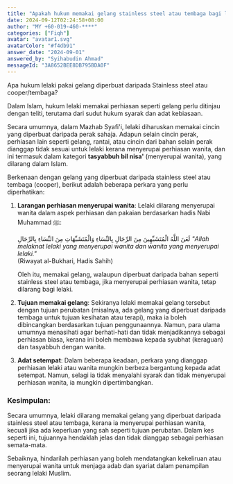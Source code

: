 ```yaml
---
title: "Apakah hukum memakai gelang stainless steel atau tembaga bagi lelaki?"
date: 2024-09-12T02:24:58+08:00
author: "MY +60-019-460-****"
categories: ["Fiqh"]
avatar: "avatar1.svg"
avatarColor: "#f4db91"
answer_date: "2024-09-01"
answered_by: "Syihabudin Ahmad"
messageId: "3A8652BEE8DB795BDA0F"
---
```


Apa hukum lelaki pakai gelang diperbuat daripada Stainless steel atau cooper/tembaga?

<!--more-->

Dalam Islam, hukum lelaki memakai perhiasan seperti gelang perlu ditinjau dengan teliti, terutama dari sudut hukum syarak dan adat kebiasaan.

Secara umumnya, dalam Mazhab Syafi'i, lelaki diharuskan memakai cincin yang diperbuat daripada perak sahaja. Adapun selain cincin perak, perhiasan lain seperti gelang, rantai, atau cincin dari bahan selain perak dianggap tidak sesuai untuk lelaki kerana menyerupai perhiasan wanita, dan ini termasuk dalam kategori **tasyabbuh bil nisa'** (menyerupai wanita), yang dilarang dalam Islam.

Berkenaan dengan gelang yang diperbuat daripada stainless steel atau tembaga (cooper), berikut adalah beberapa perkara yang perlu diperhatikan:

1. **Larangan perhiasan menyerupai wanita**: Lelaki dilarang menyerupai wanita dalam aspek perhiasan dan pakaian berdasarkan hadis Nabi Muhammad ﷺ:
   
   لَعَنَ اللَّهُ الْمُتَشَبِّهِينَ مِنَ الرِّجَالِ بِالنِّسَاءِ وَالْمُتَشَبِّهَاتِ مِنَ النِّسَاءِ بِالرِّجَالِ
   _"Allah melaknat lelaki yang menyerupai wanita dan wanita yang menyerupai lelaki."_  
   (Riwayat al-Bukhari, Hadis Sahih)

   Oleh itu, memakai gelang, walaupun diperbuat daripada bahan seperti stainless steel atau tembaga, jika menyerupai perhiasan wanita, tetap dilarang bagi lelaki.

2. **Tujuan memakai gelang**: Sekiranya lelaki memakai gelang tersebut dengan tujuan perubatan (misalnya, ada gelang yang diperbuat daripada tembaga untuk tujuan kesihatan atau terapi), maka ia boleh dibincangkan berdasarkan tujuan penggunaannya. Namun, para ulama umumnya menasihati agar berhati-hati dan tidak menjadikannya sebagai perhiasan biasa, kerana ini boleh membawa kepada syubhat (keraguan) dan tasyabbuh dengan wanita.

3. **Adat setempat**: Dalam beberapa keadaan, perkara yang dianggap perhiasan lelaki atau wanita mungkin berbeza bergantung kepada adat setempat. Namun, selagi ia tidak menyalahi syarak dan tidak menyerupai perhiasan wanita, ia mungkin dipertimbangkan.

### Kesimpulan:
Secara umumnya, lelaki dilarang memakai gelang yang diperbuat daripada stainless steel atau tembaga, kerana ia menyerupai perhiasan wanita, kecuali jika ada keperluan yang sah seperti tujuan perubatan. Dalam kes seperti ini, tujuannya hendaklah jelas dan tidak dianggap sebagai perhiasan semata-mata.

Sebaiknya, hindarilah perhiasan yang boleh mendatangkan kekeliruan atau menyerupai wanita untuk menjaga adab dan syariat dalam penampilan seorang lelaki Muslim.
